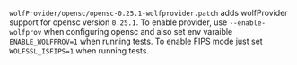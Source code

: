 `wolfProvider/opensc/opensc-0.25.1-wolfprovider.patch` adds wolfProvider support 
for opensc version `0.25.1`. To enable provider, use `--enable-wolfprov`
when configuring opensc and also set env varaible `ENABLE_WOLFPROV=1` when
running tests. To enable FIPS mode just set `WOLFSSL_ISFIPS=1` when running
tests.

